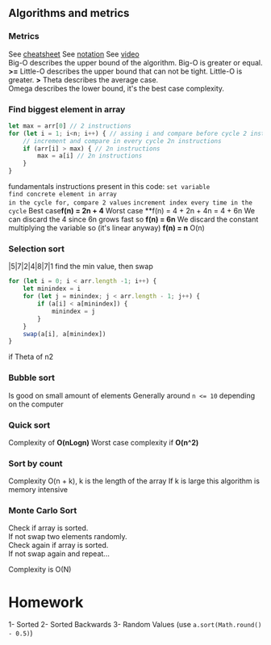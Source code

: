 ## Algorithms and metrics
### Metrics
See [cheatsheet](https://www.bigocheatsheet.com/)
See [notation](https://cathyatseneca.gitbooks.io/data-structures-and-algorithms/content/analysis/notations.html)
See [video](https://www.youtube.com/watch?v=HcDV5MGGrRE)  
Big-O describes the upper bound of the algorithm.
Big-O is greater or equal. **>=**
Little-O describes the upper bound that can not be tight.
Little-O is greater. **>**
Theta describes the average case.  
Omega describes the lower bound, it's the best case complexity.      

### Find biggest element in array
```javascript
let max = arr[0] // 2 instructions
for (let i = 1; i<n; i++) { // assing i and compare before cycle 2 instructions
    // increment and compare in every cycle 2n instructions
    if (arr[i] > max) { // 2n instructions
        max = a[i] // 2n instructions
    }
}
```
fundamentals instructions present in this code:
`set variable`  
`find concrete element in array`  
`in the cycle for, compare 2 values`
`increment index every time in the cycle`
Best case**f(n) = 2n + 4**
Worst case **f(n) = 4 + 2n + 4n = 4 + 6n
We can discard the 4 since 6n grows fast so **f(n) = 6n**
We discard the constant multiplying the variable so (it's linear anyway) **f(n) = n**
O(n)

### Selection sort
|5|7|2|4|8|7|1
find the min value, then swap
```javascript
for (let i = 0; i < arr.length -1; i++) {
    let minindex = i
    for (let j = minindex; j < arr.length - 1; j++) {
        if (a[i] < a[minindex]) {
            minindex = j
        }
    }
    swap(a[i], a[minindex])
}
```
if Theta of n2

### Bubble sort
Is good on small amount of elements
Generally around `n <= 10` depending on the computer

### Quick sort
Complexity of **O(nLogn)**
Worst case complexity if **O(n^2)**

### Sort by count
Complexity O(n + k), k is the length of the array
If k is large this algorithm is memory intensive

### Monte Carlo Sort
Check if array is sorted.  
If not swap two elements randomly.  
Check again if array is sorted.  
If not swap again and repeat...

Complexity is O(N)

# Homework
1- Sorted
2- Sorted Backwards
3- Random Values (use `a.sort(Math.round() - 0.5)`)

